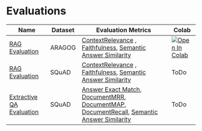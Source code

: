 # Evaluations

Name                                                                      | Dataset       | Evaluation Metrics | Colab                                                                                                                                                                                                                                          |
--------------------------------------------------------------------------|---------------|--------------------|------------------------------------------------------------------------------------------------------------------------------------------------------------------------------------------------------------------------------------------------|
[RAG Evaluation](evaluation_aragog.py)                        | ARAGOG        | [ContextRelevance](https://docs.haystack.deepset.ai/docs/contextrelevanceevaluator) , [Faithfulness](https://docs.haystack.deepset.ai/docs/faithfulnessevaluator), [Semantic Answer Similarity](https://docs.haystack.deepset.ai/docs/sasevaluator)   | <a href="https://colab.research.google.com/github/deepset-ai/haystack-evaluation/blob/main/evaluations/evaluation_aragog.ipynb" target="_parent"><img src="https://colab.research.google.com/assets/colab-badge.svg" alt="Open In Colab"/></a> |
[RAG Evaluation](evaluation_squad_rag.py)                      | SQuAD         | [ContextRelevance](https://docs.haystack.deepset.ai/docs/contextrelevanceevaluator) , [Faithfulness](https://docs.haystack.deepset.ai/docs/faithfulnessevaluator), [Semantic Answer Similarity](https://docs.haystack.deepset.ai/docs/sasevaluator)   | ToDo                                                                                                                                                                                                                                           |
[Extractive QA Evaluation](evaluation_squad_extractive_qa.py)  | SQuAD         | [Answer Exact Match](https://docs.haystack.deepset.ai/docs/answerexactmatchevaluator), [DocumentMRR](https://docs.haystack.deepset.ai/docs/documentmrrevaluator), [DocumentMAP](https://docs.haystack.deepset.ai/docs/documentmapevaluator), [DocumentRecall](https://docs.haystack.deepset.ai/docs/documentrecallevaluator), [Semantic Answer Similarity](https://docs.haystack.deepset.ai/docs/sasevaluator)   | ToDo                                                                                                                                                                                                                                           |
